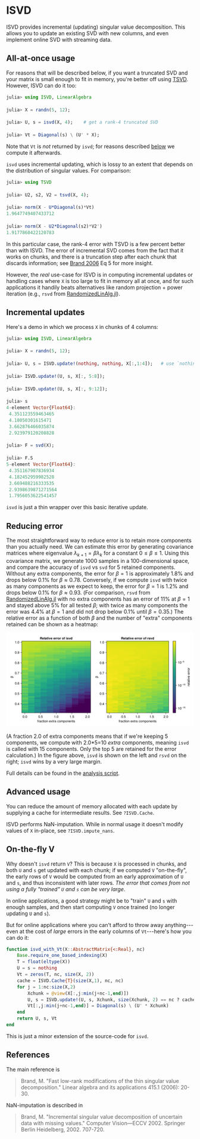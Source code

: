 # ISVD

ISVD provides incremental (updating) singular value decomposition.
This allows you to update an existing SVD with new columns, and even implement
online SVD with streaming data.

## All-at-once usage

For reasons that will be described below, if you want a truncated SVD and your matrix is small enough to fit in memory,
you're better off using [TSVD](https://github.com/JuliaLinearAlgebra/TSVD.jl). However, ISVD can do it too:

```julia
julia> using ISVD, LinearAlgebra

julia> X = randn(5, 12);

julia> U, s = isvd(X, 4);    # get a rank-4 truncated SVD

julia> Vt = Diagonal(s) \ (U' * X);
```

Note that `Vt` is *not* returned by `isvd`; for reasons described [below](#on-the-fly-v) we compute it afterwards.

`isvd` uses incremental updating, which is lossy to an extent that depends on the distribution of singular values.
For comparison:

```julia
julia> using TSVD

julia> U2, s2, V2 = tsvd(X, 4);

julia> norm(X - U*Diagonal(s)*Vt)
1.9647749407433712

julia> norm(X - U2*Diagonal(s2)*V2')
1.9177860422120783
```
In this particular case, the rank-4 error with TSVD is a few percent better than with ISVD.
The error of incremental SVD comes from the fact that it works on chunks, and there is a truncation step after each chunk that discards information; see [Brand 2006](#references) Eq 5 for more insight.

However, the *real* use-case for ISVD is in computing incremental updates or handling cases where `X` is too large to fit in memory all at once, and for such applications it handily beats alternatives like random projection + power iteration (e.g., `rsvd` from [RandomizedLinAlg.jl](https://github.com/JuliaLinearAlgebra/RandomizedLinAlg.jl)).

## Incremental updates

Here's a demo in which we process `X` in chunks of 4 columns:

```julia
julia> using ISVD, LinearAlgebra

julia> X = randn(5, 12);

julia> U, s = ISVD.update!(nothing, nothing, X[:,1:4]);   # use `nothing` to initialize

julia> ISVD.update!(U, s, X[:, 5:8]);

julia> ISVD.update!(U, s, X[:, 9:12]);

julia> s
4-element Vector{Float64}:
 4.351123559463465
 4.18050301615471
 3.662876466035874
 2.923979120208828

julia> F = svd(X);

julia> F.S
5-element Vector{Float64}:
 4.351167907836934
 4.182452959982528
 3.669488216333535
 2.9398639871271564
 1.7956053622541457
```

`isvd` is just a thin wrapper over this basic iterative update.

## Reducing error

The most straightforward way to reduce error is to retain more components than you actually need.
We can estimate this error by generating covariance matrices where eigenvalue $\lambda_{k+1} = \beta \lambda_k$ for a constant $0 \le \beta \le 1$.
Using this covariance matrix, we generate 1000 samples in a 100-dimensional space, and compare the accuracy of `isvd` vs `svd` for 5 retained components.
Without any extra components, the error for $\beta=1$ is approximately 1.8% and drops below 0.1% for $\beta \approx 0.78$.
Conversely, if we compute `isvd` with twice as many components as we expect to keep, the error for $\beta=1$ is 1.2% and drops below 0.1% for $\beta \approx 0.93$.
(For comparison, `rsvd` from [RandomizedLinAlg.jl](https://github.com/JuliaLinearAlgebra/RandomizedLinAlg.jl) with no extra components has an error of 11% at $\beta=1$ and stayed above 5% for all tested $\beta$; with twice as many components the error was 4.4% at $\beta=1$ and did not drop below 0.1% until $\beta = 0.35$.)
The relative error as a function of both $\beta$ and the number of "extra" components retained can be shown as a heatmap:

![Error with extra components](test/accuracy/relerror.png)

(A fraction 2.0 of extra components means that if we're keeping 5 components, we compute with 2.0*5=10 *extra* components, meaning `isvd` is called with 15 components. Only the top 5 are retained for the error calculation.)
In the figure above, `isvd` is shown on the left and `rsvd` on the right; `isvd` wins by a very large margin.

Full details can be found in the [analysis script](test/accuracy/accuracy.jl).

## Advanced usage

You can reduce the amount of memory allocated with each update by supplying a cache for intermediate results.
See `?ISVD.Cache`.

ISVD performs NaN-imputation. While in normal usage it doesn't modify values of `X` in-place, see `?ISVD.impute_nans`.

## On-the-fly V

Why doesn't `isvd` return `V`? This is because `X` is processed in chunks, and both `U` and `s` get updated
with each chunk; if we computed `V` "on-the-fly", the early rows of `V` would be computed from an early
approximation of `U` and `s`, and thus inconsistent with later rows. *The error that comes from not using a fully "trained" `U` and `s` can be very large*.

In online applications, a good strategy might be to "train" `U` and `s` with enough samples, and then start
computing `V` once trained (no longer updating `U` and `s`).

But for online applications where you can't afford to throw away anything---even at the cost of *large* errors in the early columns of `Vt`---here's how you can do it:

```julia
function isvd_with_Vt(X::AbstractMatrix{<:Real}, nc)
    Base.require_one_based_indexing(X)
    T = float(eltype(X))
    U = s = nothing
    Vt = zeros(T, nc, size(X, 2))
    cache = ISVD.Cache{T}(size(X,1), nc, nc)
    for j = 1:nc:size(X,2)
        Xchunk = @view(X[:,j:min(j+nc-1,end)])
        U, s = ISVD.update!(U, s, Xchunk, size(Xchunk, 2) == nc ? cache : nothing)
        Vt[:,j:min(j+nc-1,end)] = Diagonal(s) \ (U' * Xchunk)
    end
    return U, s, Vt
end
```

This is just a minor extension of the source-code for `isvd`.



## References

The main reference is

> Brand, M. "Fast low-rank modifications of the thin singular value
> decomposition."  Linear algebra and its applications 415.1 (2006):
> 20-30.

NaN-imputation is described in

> Brand, M. "Incremental singular value decomposition of uncertain
> data with missing values."  Computer Vision—ECCV 2002. Springer
> Berlin Heidelberg, 2002. 707-720.

